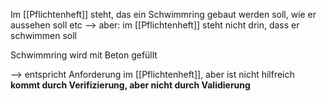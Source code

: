 Im [[Pflichtenheft]] steht, das ein Schwimmring gebaut werden soll, wie er aussehen soll etc
--> aber: im [[Pflichtenheft]] steht nicht drin, dass er schwimmen soll

Schwimmring wird mit Beton gefüllt

--> entspricht Anforderung im [[Pflichtenheft]], aber ist nicht hilfreich
**kommt durch Verifizierung, aber nicht durch Validierung**
